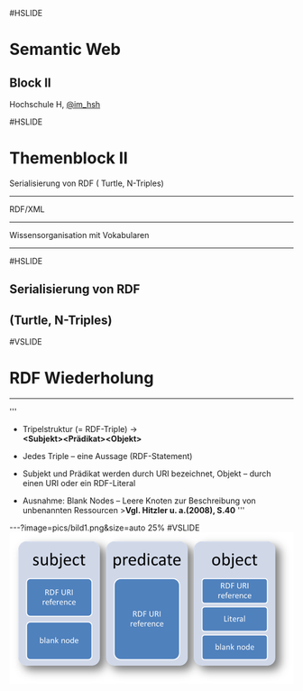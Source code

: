 #HSLIDE

# Semantic Web
## Block II

Hochschule H,
[@im_hsh](https://twitter.com/im_hsh)

#HSLIDE

 # **Themenblock II**
 

   Serialisierung von RDF ( Turtle, N-Triples) 

   -------------------------------------------- 
   RDF/XML

   -------------------------------------------- 
   Wissensorganisation mit Vokabularen

   -------------------------------------------- 


#HSLIDE
   
   
## Serialisierung von RDF 
##      (Turtle, N-Triples) 

#VSLIDE

# RDF Wiederholung
--------------------------------------------
'''
   * Tripelstruktur (= RDF-Triple) -&gt;  
   **&lt;Subjekt&gt;&lt;Prädikat&gt;&lt;Objekt&gt;**
   
   * Jedes Triple – eine Aussage (RDF-Statement)
   
   * Subjekt und Prädikat werden durch URI bezeichnet, Objekt – durch einen URI oder ein RDF-Literal
   
   * Ausnahme: Blank Nodes – Leere Knoten zur Beschreibung von unbenannten Ressourcen >**Vgl. Hitzler u. a.(2008), S.40**
'''
  
---?image=pics/bild1.png&size=auto 25%
#VSLIDE 
   ![Alternativer Text](/pics/bild1.png)
   

